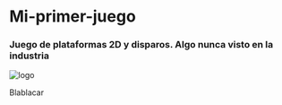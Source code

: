 # Mi-primer-juego
### Juego de plataformas 2D y disparos. Algo nunca visto en la industria
![logo](https://github.com/Kilian-Sosa/Mi-primer-juego/assets/85161810/946c7d3a-9e55-4e31-ac2e-4c98acbfc461)


Blablacar